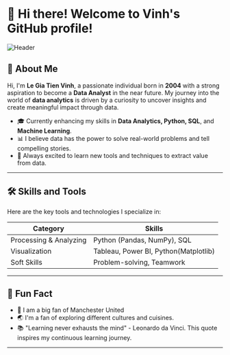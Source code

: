 # 👋 Hi there! Welcome to Vinh's GitHub profile!

![Header](https://img.shields.io/badge/-Aspiring%20Data%20Analyst-4682B4?style=flat-square&logo=data:image/svg+xml;base64...)

## 🚀 About Me
Hi, I'm **Le Gia Tien Vinh**, a passionate individual born in **2004** with a strong aspiration to become a **Data Analyst** in the near future. My journey into the world of **data analytics** is driven by a curiosity to uncover insights and create meaningful impact through data.

- 🎓 Currently enhancing my skills in **Data Analytics, Python, SQL**, and **Machine Learning**.
- 📊 I believe data has the power to solve real-world problems and tell compelling stories.
- 🌱 Always excited to learn new tools and techniques to extract value from data.

---


## 🛠️ Skills and Tools
Here are the key tools and technologies I specialize in:

| **Category**         | **Skills**                     |
|-----------------------|--------------------------------|
| Processing & Analyzing| Python (Pandas, NumPy), SQL   |
| Visualization         | Tableau, Power BI, Python(Matplotlib) |
| Soft Skills           | Problem-solving, Teamwork     |

---

## 🎯 Fun Fact
- 🎸 I am a big fan of Manchester United
- 🌏 I'm a fan of exploring different cultures and cuisines.
- 📚 "Learning never exhausts the mind" - Leonardo da Vinci. This quote inspires my continuous learning journey.

---
